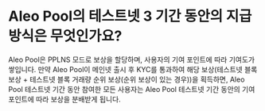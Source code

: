 # Aleo Pool의 테스트넷 3 기간 동안의 지급 방식은 무엇인가요?

Aleo Pool은 PPLNS 모드로 보상을 할당하며, 사용자의 기여 포인트에 따라 기여도가 쌓입니다. 만약 Aleo Pool이 메인넷 출시 후 KYC를 통과하여 해당 보상(테스트넷 블록 보상 + 테스트넷 블록 거래량 순위 보상(순위 보상이 있는 경우))을 획득하면, Aleo Pool 테스트넷 기간 동안 참여한 모든 사용자는 Aleo Pool 테스트넷 기간 동안의 기여 포인트에 따라 보상을 분배받게 됩니다.

